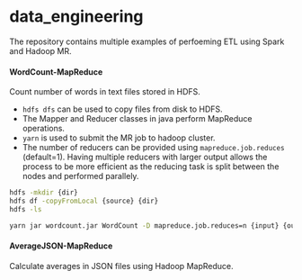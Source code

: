 # data_engineering
The repository contains multiple examples of perfoeming ETL using Spark and Hadoop MR.

#### WordCount-MapReduce

Count number of words in text files stored in HDFS.
- `hdfs dfs` can be used to copy files from disk to HDFS.
- The Mapper and Reducer classes in java perform MapReduce operations.
- `yarn` is used to submit the MR job to hadoop cluster.
- The number of reducers can be provided using `mapreduce.job.reduces` (default=1). Having multiple reducers with larger output allows the process to be more efficient as the reducing task is split between the nodes and performed parallely.
```sh 
hdfs -mkdir {dir}
hdfs df -copyFromLocal {source} {dir}
hdfs -ls

yarn jar wordcount.jar WordCount -D mapreduce.job.reduces=n {input} {output}
```
#### AverageJSON-MapReduce
Calculate averages in JSON files using Hadoop MapReduce.
